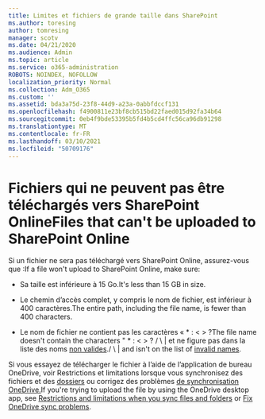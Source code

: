 ```yaml
---
title: Limites et fichiers de grande taille dans SharePoint
ms.author: toresing
author: tomresing
manager: scotv
ms.date: 04/21/2020
ms.audience: Admin
ms.topic: article
ms.service: o365-administration
ROBOTS: NOINDEX, NOFOLLOW
localization_priority: Normal
ms.collection: Adm_O365
ms.custom: ''
ms.assetid: bda3a75d-23f8-44d9-a23a-0abbfdccf131
ms.openlocfilehash: f4900811e23bf8cb515bd22faed015d92fa34b64
ms.sourcegitcommit: 0eb4f9bde53395b5fd4b5cd4ffc56ca96db91298
ms.translationtype: MT
ms.contentlocale: fr-FR
ms.lasthandoff: 03/10/2021
ms.locfileid: "50709176"
---
```

# <a name="files-that-cant-be-uploaded-to-sharepoint-online"></a><span data-ttu-id="61fdb-102">Fichiers qui ne peuvent pas être téléchargés vers SharePoint Online</span><span class="sxs-lookup"><span data-stu-id="61fdb-102">Files that can't be uploaded to SharePoint Online</span></span>

<span data-ttu-id="61fdb-103">Si un fichier ne sera pas téléchargé vers SharePoint Online, assurez-vous que :</span><span class="sxs-lookup"><span data-stu-id="61fdb-103">If a file won't upload to SharePoint Online, make sure:</span></span>
  
- <span data-ttu-id="61fdb-104">Sa taille est inférieure à 15 Go.</span><span class="sxs-lookup"><span data-stu-id="61fdb-104">It's less than 15 GB in size.</span></span>
    
- <span data-ttu-id="61fdb-105">Le chemin d’accès complet, y compris le nom de fichier, est inférieur à 400 caractères.</span><span class="sxs-lookup"><span data-stu-id="61fdb-105">The entire path, including the file name, is fewer than 400 characters.</span></span>
    
- <span data-ttu-id="61fdb-106">Le nom de fichier ne contient pas les caractères « \* : \< \> ?</span><span class="sxs-lookup"><span data-stu-id="61fdb-106">The file name doesn't contain the characters " \* : \< \> ?</span></span> <span data-ttu-id="61fdb-107">/ \ | et ne figure pas dans la liste des noms [non valides](https://go.microsoft.com/fwlink/?linkid=866430).</span><span class="sxs-lookup"><span data-stu-id="61fdb-107">/ \ | and isn't on the list of [invalid names](https://go.microsoft.com/fwlink/?linkid=866430).</span></span>
    
<span data-ttu-id="61fdb-108">Si vous essayez de télécharger le fichier à l’aide de l’application de bureau OneDrive, voir Restrictions et limitations lorsque vous synchronisez des fichiers et des [dossiers](https://go.microsoft.com/fwlink/p/?LinkID=717734) ou corrigez des problèmes [de synchronisation OneDrive.](https://go.microsoft.com/fwlink/?linkid=866431)</span><span class="sxs-lookup"><span data-stu-id="61fdb-108">If you're trying to upload the file by using the OneDrive desktop app, see [Restrictions and limitations when you sync files and folders](https://go.microsoft.com/fwlink/p/?LinkID=717734) or [Fix OneDrive sync problems](https://go.microsoft.com/fwlink/?linkid=866431).</span></span>
  

